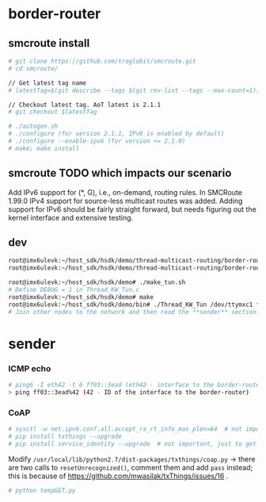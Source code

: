 # border-router

## smcroute install

```bash
# git clone https://github.com/troglobit/smcroute.git
# cd smcroute/

// Get latest tag name
# latestTag=$(git describe --tags $(git rev-list --tags --max-count=1))

// Checkout latest tag. AoT latest is 2.1.1
# git checkout $latestTag

# ./autogen.sh
# ./configure (for version 2.1.1, IPv6 is enabled by default)
# ./configure --enable-ipv6 (for version <= 2.1.0)
# make; make install
```

## smcroute TODO which impacts our scenario

Add IPv6 support for (*, G), i.e., on-demand, routing rules.
In SMCRoute 1.99.0 IPv4 support for source-less multicast routes was
added. Adding support for IPv6 should be fairly straight forward, but
needs figuring out the kernel interface and extensive testing.


## dev

```bash
root@imx6ulevk:~/host_sdk/hsdk/demo/thread-multicast-routing/border-router# ./thr_mcast_config.sh
root@imx6ulevk:~/host_sdk/hsdk/demo/thread-multicast-routing/border-router# ./thr_mcast_config.sh (this time the initiator will have an IPv6 address)

root@imx6ulevk:~/host_sdk/hsdk/demo# ./make_tun.sh
# Define DEBUG = 1 in Thread_KW_Tun.c
root@imx6ulevk:~/host_sdk/hsdk/demo# make
root@imx6ulevk:~/host_sdk/hsdk/demo/bin# ./Thread_KW_Tun /dev/ttymxc1 fslthr0 1 15
# Join other nodes to the network and then read the **sender** section.
```


# sender

### ICMP echo
```bash
# ping6 -I eth42 -t 6 ff03::3ead (eth42 - interface to the border-router)
> ping ff03::3ead%42 (42 - ID of the interface to the border-router)
```

### CoAP
```bash
# sysctl -w net.ipv6.conf.all.accept_ra_rt_info_max_plen=64  # not important, just to establish the fd01:0:0:3ead::/64 route from RA
# pip install txthings --upgrade
# pip install service_identity --upgrade  # not important, just to get rid of the warning when starting txThings
```

Modify `/usr/local/lib/python2.7/dist-packages/txthings/coap.py` -> there are two calls to `resetUnrecognized()`, comment them and add `pass` instead; this is because of https://github.com/mwasilak/txThings/issues/16 .

```bash
# python tempGET.py
```
